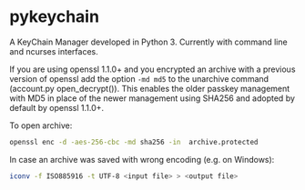 # pykeychain
A KeyChain Manager developed in Python 3. Currently with command line and ncurses interfaces.

If you are using openssl 1.1.0+ and you encrypted an archive with a previous version of openssl add the option
```-md md5```
to the unarchive command (account.py open_decrypt()). This enables the older passkey management with MD5 in place of the newer management using SHA256 and adopted by default by openssl 1.1.0+.

To open archive:
```sh
openssl enc -d -aes-256-cbc -md sha256 -in  archive.protected
```

In case an archive was saved with wrong encoding (e.g. on Windows):
```sh
iconv -f ISO885916 -t UTF-8 <input file> > <output file>
```